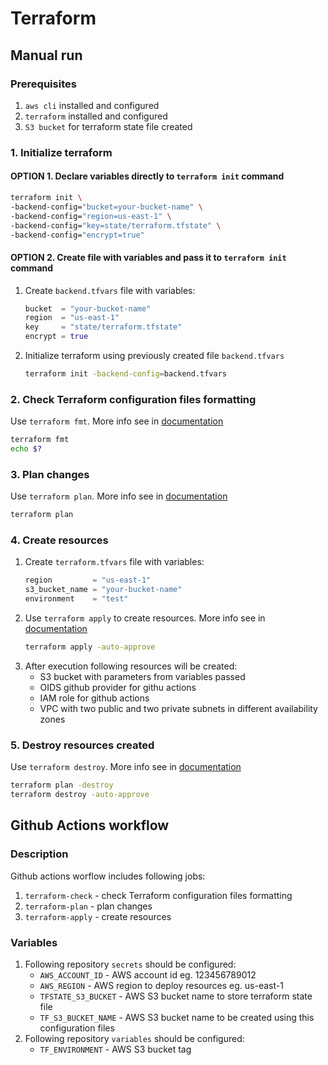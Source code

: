 # Terraform
## Manual run
### Prerequisites
1. `aws cli` installed and configured
1. `terraform` installed and configured
1. `S3 bucket` for terraform state file created
### 1. Initialize terraform
#### OPTION 1. Declare variables directly to `terraform init` command
```bash
terraform init \
-backend-config="bucket=your-bucket-name" \
-backend-config="region=us-east-1" \
-backend-config="key=state/terraform.tfstate" \
-backend-config="encrypt=true"
```
#### OPTION 2. Create file with variables and pass it to `terraform init` command
1. Create `backend.tfvars` file with variables:
    ```tfvars
    bucket  = "your-bucket-name"
    region  = "us-east-1"
    key     = "state/terraform.tfstate"
    encrypt = true
    ```
1. Initialize terraform using previously created file `backend.tfvars`
    ```bash
    terraform init -backend-config=backend.tfvars
    ```
### 2. Check Terraform configuration files formatting
Use `terraform fmt`. More info see in [documentation](https://developer.hashicorp.com/terraform/cli/commands/fmt)
```bash
terraform fmt
echo $?
```
### 3. Plan changes
Use `terraform plan`. More info see in [documentation](https://developer.hashicorp.com/terraform/cli/commands/plan)
```bash
terraform plan
```
### 4. Create resources
1. Create `terraform.tfvars` file with variables:
    ```tfvars
    region         = "us-east-1"
    s3_bucket_name = "your-bucket-name"
    environment    = "test"
    ```
1. Use `terraform apply` to create resources. More info see in [documentation](https://developer.hashicorp.com/terraform/cli/commands/apply)
    ```bash
    terraform apply -auto-approve
    ```
1. After execution following resources will be created:
    * S3 bucket with parameters from variables passed
    * OIDS github provider for githu actions
    * IAM role for github actions
    * VPC with two public and two private subnets in different availability zones
### 5. Destroy resources created
Use `terraform destroy`. More info see in [documentation](https://developer.hashicorp.com/terraform/cli/commands/destroy)
```bash
terraform plan -destroy
terraform destroy -auto-approve
```
## Github Actions workflow
### Description
Github actions worflow includes following jobs:
1. `terraform-check` - check Terraform configuration files formatting
1. `terraform-plan` - plan changes
1. `terraform-apply` - create resources
### Variables
1. Following repository `secrets` should be configured:
    * `AWS_ACCOUNT_ID` - AWS account id eg. 123456789012
    * `AWS_REGION` - AWS region to deploy resources eg. us-east-1
    * `TFSTATE_S3_BUCKET` - AWS S3 bucket name to store terraform state file
    * `TF_S3_BUCKET_NAME` - AWS S3 bucket name to be created using this configuration files
1. Following repository `variables` should be configured:
    * `TF_ENVIRONMENT` - AWS S3 bucket tag